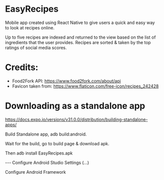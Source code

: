# EasyRecipes
Mobile app created using React Native to give users a quick and easy way to look at recipes online.

Up to five recipes are indexed and returned to the view based on the list of ingredients that the user provides.
Recipes are sorted & taken by the top ratings of social media scores.

# Credits:
+ Food2Fork API: https://www.food2fork.com/about/api
+ Favicon taken from: https://www.flaticon.com/free-icon/recipes_242428

# Downloading as a standalone app
https://docs.expo.io/versions/v31.0.0/distribution/building-standalone-apps/

Build Standalone app, adb build:android.

Wait for the build, go to build page & download apk.

Then adb install EasyRecipes.apk


--- Configure Android Studio Settings (...)

Configure Android Framework